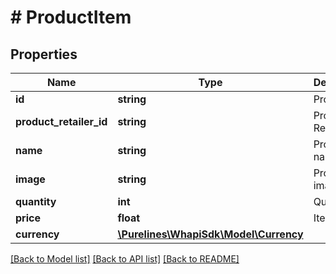 # # ProductItem

## Properties

Name | Type | Description | Notes
------------ | ------------- | ------------- | -------------
**id** | **string** | Product ID | [optional]
**product_retailer_id** | **string** | Product Retailer ID | [optional]
**name** | **string** | Product name | [optional]
**image** | **string** | Product image URL | [optional]
**quantity** | **int** | Quantity | [optional]
**price** | **float** | Item price | [optional]
**currency** | [**\Purelines\WhapiSdk\Model\Currency**](Currency.md) |  | [optional]

[[Back to Model list]](../../README.md#models) [[Back to API list]](../../README.md#endpoints) [[Back to README]](../../README.md)
